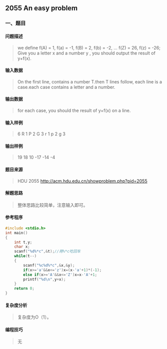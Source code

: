 ## 2055 An easy problem

### 一、题目

#### 问题描述

>  we define f(A) = 1, f(a) = -1, f(B) = 2, f(b) = -2, ... f(Z) = 26, f(z) = -26;
> Give you a letter x and a number y , you should output the result of y+f(x). 

#### 输入数据

> On the first line, contains a number T.then T lines follow, each line is a case.each case contains a letter and a number. 

#### 输出数据

>  for each case, you should the result of y+f(x) on a line. 

#### 输入样例

>  6 
>R 1 
>  P 2 
>G 3 
>  r 1 
>p 2 
>  g 3 

#### 输出样例

>  19 
>18 
>  10 
>-17 
>  -14 
>-4 

#### 题目来源

> HDU 2055 http://acm.hdu.edu.cn/showproblem.php?pid=2055

#### 解题思路

> 整体思路比较简单，注意输入即可。

#### 参考程序

```c
#include <stdio.h>
int main()
{
	int t,y;
	char x;
	scanf("%d%*c",&t);//用%*c吃回车
	while(t--)
	{
		scanf("%c%d%*c",&x,&y);
		if(x>='a'&&x<='z')x=(x-'a'+1)*(-1);
		else if(x>='A'&&x<='Z')x=x-'A'+1;
		printf("%d\n",y+x);
	} 
	return 0;
} 
```

#### 复杂度分析

> 复杂度为O（1）。

#### 编程技巧

> 无
>